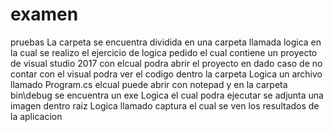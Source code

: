 # examen
pruebas
La carpeta se encuentra dividida en una carpeta llamada logica
en la cual se realizo el ejercicio de logica pedido el cual contiene un proyecto de visual studio 2017 con elcual
podra abrir el proyecto en dado caso de no contar con el visual podra ver el codigo dentro la carpeta Logica un archivo llamado Program.cs
elcual puede abrir con notepad  y en la carpeta bin\debug  se encuentra un exe Logica el cual podra ejecutar se adjunta una imagen 
dentro raiz Logica llamado captura el cual se ven los resultados de la aplicacion
